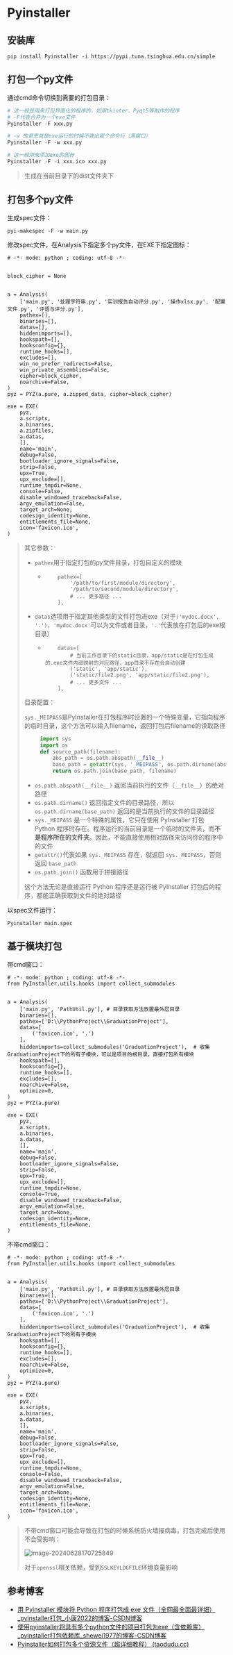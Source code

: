 # Pyinstaller

## 安装库

```
pip install Pyinstaller -i https://pypi.tuna.tsinghua.edu.cn/simple
```

## 打包一个py文件

通过cmd命令切换到需要的打包目录：

```python
# 这一般是用来打包界面化的程序的，如用tkinter、Pyqt5等制作的程序
# -F代表合并为一个exe文件
Pyinstaller -F xxx.py

# -w 的意思就是exe运行的时候不弹出那个命令行（黑窗口）
Pyinstaller -F -w xxx.py

# 这一般用来添加exe的图标
Pyinstaller -F -i xxx.ico xxx.py
```

> 生成在当前目录下的dist文件夹下

## 打包多个py文件

生成spec文件：

```
pyi-makespec -F -w main.py
```

修改spec文件，在Analysis下指定多个py文件，在EXE下指定图标：

```
# -*- mode: python ; coding: utf-8 -*-


block_cipher = None


a = Analysis(
    ['main.py', '处理字符串.py', '实训报告自动评分.py', '操作xlsx.py', '配置文件.py', '评语与评分.py'],
    pathex=[],
    binaries=[],
    datas=[],
    hiddenimports=[],
    hookspath=[],
    hooksconfig={},
    runtime_hooks=[],
    excludes=[],
    win_no_prefer_redirects=False,
    win_private_assemblies=False,
    cipher=block_cipher,
    noarchive=False,
)
pyz = PYZ(a.pure, a.zipped_data, cipher=block_cipher)

exe = EXE(
    pyz,
    a.scripts,
    a.binaries,
    a.zipfiles,
    a.datas,
    [],
    name='main',
    debug=False,
    bootloader_ignore_signals=False,
    strip=False,
    upx=True,
    upx_exclude=[],
    runtime_tmpdir=None,
    console=False,
    disable_windowed_traceback=False,
    argv_emulation=False,
    target_arch=None,
    codesign_identity=None,
    entitlements_file=None,
    icon='favicon.ico',
)

```

> 其它参数：
>
> - `pathex`用于指定打包的py文件目录，打包自定义的模块
>
>   - ```
>         pathex=[
>             '/path/to/first/module/directory',
>             '/path/to/second/module/directory',
>             # ... 更多路径 ...
>         ],
>     ```
>
> - `datas`选项用于指定其他类型的文件打包进exe（对于`('mydoc.docx', '.')`，`'mydoc.docx'`可以为文件或者目录，`'.'`代表放在打包后的exe根目录）
>
>   - ```
>         datas=[
>             # 当前工作目录下的static目录，app/static是在打包生成的.exe文件内部映射的对应路径，app目录不存在会自动创建
>             ('static', 'app/static'),
>             ('static/file2.png', 'app/static/file2.png'),
>             # ... 更多文件 ...
>         ],
>
> 目录配置：
>
> `sys._MEIPASS`是PyInstaller在打包程序时设置的一个特殊变量，它指向程序的临时目录，这个方法可以输入filename，返回打包后filename的读取路径
>
> ```python
>      import sys
>      import os
>      def source_path(filename):
>          abs_path = os.path.abspath(__file__)
>          base_path = getattr(sys, '_MEIPASS', os.path.dirname(abs_path))
>          return os.path.join(base_path, filename)
> ```
>
> - `os.path.abspath(__file__)` 返回当前执行的文件（`__file__`）的绝对路径
> - `os.path.dirname()` 返回指定文件的目录路径，所以 `os.path.dirname(base_path)` 返回的是当前执行的文件的目录路径
> - `sys._MEIPASS` 是一个特殊的属性，它只在使用 PyInstaller 打包 Python 程序时存在。程序运行的当前目录是一个临时的文件夹，而**不是程序所在的文件夹**。因此，不能直接使用相对路径来访问你的程序中的文件
> - `getattr()`代表如果 `sys._MEIPASS` 存在，就返回 `sys._MEIPASS`，否则返回 `base_path`
> - `os.path.join()` 函数用于拼接路径
>
> 这个方法无论是直接运行 Python 程序还是运行被 PyInstaller 打包后的程序，都能正确获取到文件的绝对路径

以spec文件运行：

```
Pyinstaller main.spec
```

## 基于模块打包

带cmd窗口：

```
# -*- mode: python ; coding: utf-8 -*-
from PyInstaller.utils.hooks import collect_submodules


a = Analysis(
    ['main.py', 'PathUtil.py'], # 目录获取方法放置最外层目录
    binaries=[],
	pathex=['D:\\PythonProject\\GraduationProject'],
    datas=[
        ('favicon.ico', '.')
    ],
    hiddenimports=collect_submodules('GraduationProject'),  # 收集GraduationProject下的所有子模块，可以是项目的根目录，直接打包所有模块
    hookspath=[],
    hooksconfig={},
    runtime_hooks=[],
    excludes=[],
    noarchive=False,
    optimize=0,
)
pyz = PYZ(a.pure)

exe = EXE(
    pyz,
    a.scripts,
    a.binaries,
    a.datas,
    [],
    name='main',
    debug=False,
    bootloader_ignore_signals=False,
    strip=False,
    upx=True,
    upx_exclude=[],
    runtime_tmpdir=None,
    console=True,
    disable_windowed_traceback=False,
    argv_emulation=False,
    target_arch=None,
    codesign_identity=None,
    entitlements_file=None,
)

```

不带cmd窗口：

```
# -*- mode: python ; coding: utf-8 -*-
from PyInstaller.utils.hooks import collect_submodules


a = Analysis(
    ['main.py', 'PathUtil.py'], # 目录获取方法放置最外层目录
    binaries=[],
	pathex=['D:\\PythonProject\\GraduationProject'],
    datas=[
        ('favicon.ico', '.')
    ],
    hiddenimports=collect_submodules('GraduationProject'),  # 收集GraduationProject下的所有子模块
    hookspath=[],
    hooksconfig={},
    runtime_hooks=[],
    excludes=[],
    noarchive=False,
    optimize=0,
)
pyz = PYZ(a.pure)

exe = EXE(
    pyz,
    a.scripts,
    a.binaries,
    a.datas,
    [],
    name='main',
    debug=False,
    bootloader_ignore_signals=False,
    strip=False,
    upx=True,
    upx_exclude=[],
    runtime_tmpdir=None,
    console=False,
    disable_windowed_traceback=False,
    argv_emulation=False,
    target_arch=None,
    codesign_identity=None,
    entitlements_file=None,
    icon='favicon.ico',
)

```

> 不带cmd窗口可能会导致在打包的时候系统防火墙报病毒，打包完成后使用不会受影响：
>
> ![image-20240628170725849](img/13.Pyinstaller/image-20240628170725849.png)
>
> 对于`openssl`相关依赖，受到`SSLKEYLOGFILE`环境变量影响

## 参考博客

- [用 Pyinstaller 模块将 Python 程序打包成 exe 文件（全网最全面最详细）_pyinstaller打包_小康2022的博客-CSDN博客](https://blog.csdn.net/weixin_62651706/article/details/127585881)
- [使用pyinstaller将具有多个python文件的项目打包为exe（含依赖库）_pyinstaller打包依赖库_shewei1977的博客-CSDN博客](https://blog.csdn.net/shewei1977/article/details/127763928)
- [Pyinstaller如何打包多个资源文件（超详细教程） (taodudu.cc)](http://www.taodudu.cc/news/show-5796504.html?action=onClick)